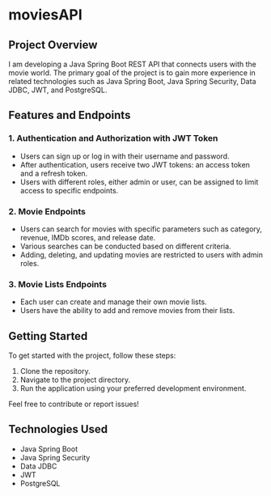 # moviesAPI

## Project Overview

I am developing a Java Spring Boot REST API that connects users with the movie world. The primary goal of the project is to gain more experience in related technologies such as Java Spring Boot, Java Spring Security, Data JDBC, JWT, and PostgreSQL.

## Features and Endpoints

### 1. Authentication and Authorization with JWT Token
- Users can sign up or log in with their username and password.
- After authentication, users receive two JWT tokens: an access token and a refresh token.
- Users with different roles, either admin or user, can be assigned to limit access to specific endpoints.

### 2. Movie Endpoints
- Users can search for movies with specific parameters such as category, revenue, IMDb scores, and release date.
- Various searches can be conducted based on different criteria.
- Adding, deleting, and updating movies are restricted to users with admin roles.

### 3. Movie Lists Endpoints
- Each user can create and manage their own movie lists.
- Users have the ability to add and remove movies from their lists.


## Getting Started

To get started with the project, follow these steps:

1. Clone the repository.
2. Navigate to the project directory.
3. Run the application using your preferred development environment.

Feel free to contribute or report issues!

## Technologies Used

- Java Spring Boot
- Java Spring Security
- Data JDBC
- JWT
- PostgreSQL


